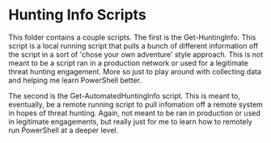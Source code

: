 # Hunting Info Scripts

This folder contains a couple scripts. The first is the Get-HuntingInfo. This script is a local running script that pulls a bunch of different information off the script in a sort of 'chose
your own adventure' style approach. This is not meant to be a script ran in a production network or used for a legitimate threat hunting engagement. More so just to play around with collecting 
data and helping me learn PowerShell better.

The second is the Get-AutomatedHuntingInfo script. This is meant to, eventually, be a remote running script to pull infomation off a remote system in hopes of threat hunting.
Again, not meant to be ran in production or used in legitimate engagements, but really just for me to learn how to remotely run PowerShell at a deeper level.